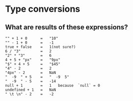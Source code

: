 # Type conversions

## What are results of these expressions?  

    "" + 1 + 0      =   "10"  
    "" - 1 + 0      =   -1   
    true + false    =   1(not sure?)  
    6 / "3"         =   2  
    "2" * "3"       =   6  
    4 + 5 + "px"    =   "9px"  
    "$" + 4 + 5     =   "$45"  
    "4" - 2         =   2  
    "4px" - 2       =   NaN  
    "  -9  " + 5    =   "  -9  5"  
    "  -9  " - 5    =   -14  
    null + 1        =   1   because  `null` = 0  
    undefined + 1   =   NaN  
    " \t \n" - 2    =   -2  
